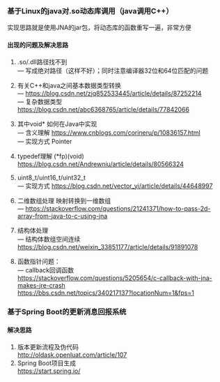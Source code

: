 ### 基于Linux的java对.so动态库调用（java调用C++）
实现思路就是使用JNA的jar包，将动态库的函数重写一遍，非常方便
#### 出现的问题及解决思路
1. .so/.dll路径找不到  
— 写成绝对路径（这样不好）；同时注意编译器32位和64位匹配的问题
  
2. 有关C++和java之间基本数据类型转换  
— https://blog.csdn.net/zjq852533445/article/details/87252214  
— 复杂数据类型 https://blog.csdn.net/abc6368765/article/details/77842066 
  
3. 其中void* 如何在Java中实现  
— 含义理解 https://www.cnblogs.com/corineru/p/10836157.html  
— 实现方式 Pointer
  
4. typedef理解 (*fp)(void)  
   https://blog.csdn.net/Andrewniu/article/details/80566324
  
5. uint8_t/uint16_t/uint32_t   
— 实现方式 https://blog.csdn.net/vector_yi/article/details/44648997
  
6. 二维数组处理 映射转换到一维数组  
— https://stackoverflow.com/questions/21241371/how-to-pass-2d-array-from-java-to-c-using-jna
  
7. 结构体处理  
— 结构体数组空间连续 https://blog.csdn.net/weixin_33851177/article/details/91891078
  
8. 函数指针问题：  
— callback回调函数  
  https://stackoverflow.com/questions/5205654/c-callback-with-jna-makes-jre-crash  
  https://bbs.csdn.net/topics/340217137?locationNum=1&fps=1

### 基于Spring Boot的更新消息回报系统
#### 解决思路
1. 版本更新流程及伪代码  
http://oldask.openluat.com/article/107
2. Spring Boot项目生成  
https://start.spring.io/
